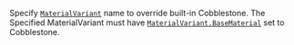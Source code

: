 Specify [`MaterialVariant`](https://create.roblox.com/docs/reference/engine/classes/MaterialVariant) name to override built-in Cobblestone. The
Specified MaterialVariant must have [`MaterialVariant.BaseMaterial`](https://create.roblox.com/docs/reference/engine/classes/MaterialVariant#BaseMaterial)
set to Cobblestone.